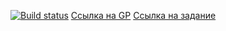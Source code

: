 [![Build status](https://ci.appveyor.com/api/projects/status/wu59wpm010f40ni0?svg=true)](https://ci.appveyor.com/project/Zicio/loading-styling)
[Ссылка на GP](https://zicio.github.io/Loading-Styling/)
[Ссылка на задание](https://github.com/netology-code/ahj-homeworks/tree/simplification/workers)